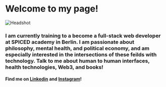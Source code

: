 # Welcome to my page!

![Headshot](./linkedinpic.heic)

### I am currently training to a become a full-stack web developer at SPICED academy in Berlin. I am passionate about philosophy, mental health, and political economy, and am especially interested in the intersections of these feilds with technology. Talk to me about human to human interfaces, health technologies, Web3, and books!

#### Find me on [Linkedin](https://www.linkedin.com/in/jamie-lawrence-822273118/) and [Instagram](https://www.instagram.com/jamezwilly)!
